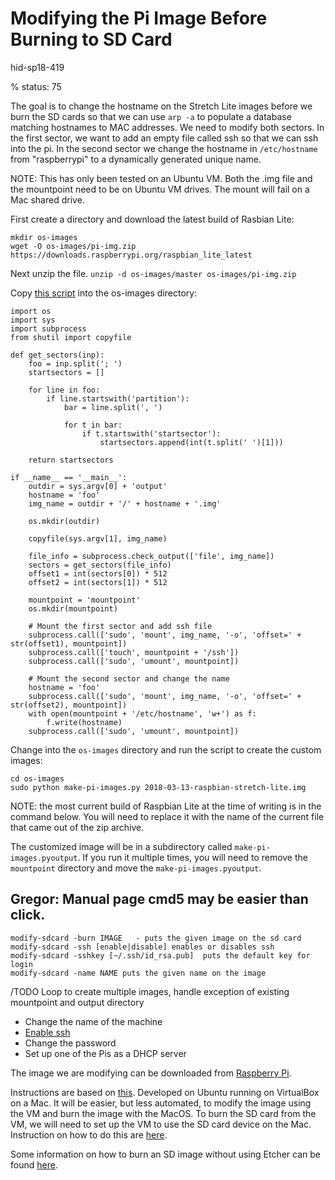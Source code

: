 # Modifying the Pi Image Before Burning to SD Card

hid-sp18-419

% status: 75

The goal is to change the hostname on the Stretch Lite images before we burn the SD cards so 
that we can use `arp -a` to populate a database matching hostnames to MAC addresses. We need 
to modify both sectors. In the first sector, we want to add an empty file called ssh so that 
we can ssh into the pi. In the second sector we change the hostname in `/etc/hostname` from 
"raspberrypi" to a dynamically generated unique name. 

NOTE: This has only been tested on an Ubuntu VM. Both the .img file and the mountpoint 
need to be on Ubuntu VM drives. The mount will fail on a Mac shared drive. 

First create a directory and download the latest build of Rasbian Lite:
```
mkdir os-images
wget -O os-images/pi-img.zip https://downloads.raspberrypi.org/raspbian_lite_latest
```
Next unzip the file.
`unzip -d os-images/master os-images/pi-img.zip`

Copy [this script](https://github.com/cloudmesh-community/hid-sp18-419/blob/master/project-code/pi-config/make-pi-images.py) 
into the os-images directory:
```#!/usr/bin/python
import os
import sys
import subprocess
from shutil import copyfile

def get_sectors(inp):
    foo = inp.split('; ')
    startsectors = []

    for line in foo:
        if line.startswith('partition'):
            bar = line.split(', ')

            for t in bar:
                if t.startswith('startsector'):
                    startsectors.append(int(t.split(' ')[1]))

    return startsectors

if __name__ == '__main__':
    outdir = sys.argv[0] + 'output'
    hostname = 'foo'
    img_name = outdir + '/' + hostname + '.img'

    os.mkdir(outdir)
    
    copyfile(sys.argv[1], img_name)
    
    file_info = subprocess.check_output(['file', img_name])
    sectors = get_sectors(file_info)
    offset1 = int(sectors[0]) * 512
    offset2 = int(sectors[1]) * 512

    mountpoint = 'mountpoint'
    os.mkdir(mountpoint)

    # Mount the first sector and add ssh file
    subprocess.call(['sudo', 'mount', img_name, '-o', 'offset=' + str(offset1), mountpoint])
    subprocess.call(['touch', mountpoint + '/ssh'])
    subprocess.call(['sudo', 'umount', mountpoint])

    # Mount the second sector and change the name
    hostname = 'foo'
    subprocess.call(['sudo', 'mount', img_name, '-o', 'offset=' + str(offset2), mountpoint])
    with open(mountpoint + '/etc/hostname', 'w+') as f:
        f.write(hostname)
    subprocess.call(['sudo', 'umount', mountpoint])
```
 
Change into the `os-images` directory and run the script to create the custom images:

```
cd os-images
sudo python make-pi-images.py 2018-03-13-raspbian-stretch-lite.img
```
NOTE: the most current build of Raspbian Lite at the time of writing is in the command below.
You will need to replace it with the name of the current file that came out of the zip archive.

The customized image will be in a subdirectory called `make-pi-images.pyoutput`. If you run it multiple 
times, you will need to remove the `mountpoint` directory and move the `make-pi-images.pyoutput`.

## Gregor: Manual page cmd5 may be easier than click.

    modify-sdcard -burn IMAGE   - puts the given image on the sd card
    modify-sdcard -ssh [enable|disable] enables or disables ssh 
    modify-sdcard -sshkey [~/.ssh/id_rsa.pub]  puts the default key for login
    modify-sdcard -name NAME puts the given name on the image

/TODO Loop to create multiple images, handle exception of existing mountpoint and output directory

- Change the name of the machine
- [Enable ssh](https://www.raspberrypi.org/documentation/remote-access/ssh/)
- Change the password
- Set up one of the Pis as a DHCP server

The image we are modifying can be downloaded from [Raspberry Pi](https://downloads.raspberrypi.org/raspbian_lite_latest).

Instructions are based on 
[this](http://blog.videgro.net/2015/11/modify-disk-image-raspbian/). 
Developed on Ubuntu running on VirtualBox on a Mac. It will be easier,
but less automated, to modify the image using the VM and burn the image 
with the MacOS. To burn the SD card from the VM, we will need to set up the 
VM to use the SD card device on the Mac. Instruction on how to do this are 
[here](https://superuser.com/questions/373463/how-to-access-an-sd-card-from-a-virtual-machine).

Some information on how to burn an SD image without using Etcher can be found 
[here](https://www.macworld.co.uk/how-to/mac/how-to-set-up-raspberry-pi-3-with-mac-3637490/). 

